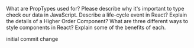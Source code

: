  What are PropTypes used for? Please describe why it's important to type check our data in JavaScript.
 Describe a life-cycle event in React?
 Explain the details of a Higher Order Component?
 What are three different ways to style components in React? Explain some of the benefits of each.

 initial commit change